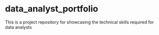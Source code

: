 # data_analyst_portfolio
This is a project repository for showcasing the technical skills required for data analysts

